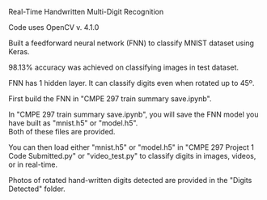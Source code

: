 Real-Time Handwritten Multi-Digit Recognition

Code uses OpenCV v. 4.1.0

Built a feedforward neural network (FNN) to classify MNIST dataset using Keras. 

98.13% accuracy was achieved on classifying images in test dataset.

FNN has 1 hidden layer.
It can classify digits even when rotated up to 45º.

First build the FNN in "CMPE 297 train summary save.ipynb".  

In "CMPE 297 train summary save.ipynb", you will save the FNN model you have built as "mnist.h5" or "model.h5".  
Both of these files are provided.

You can then load either "mnist.h5" or "model.h5" in "CMPE 297 Project 1 Code Submitted.py" or "video_test.py" to classify digits in images, videos, or in real-time.

Photos of rotated hand-written digits detected are provided in the "Digits Detected" folder.
